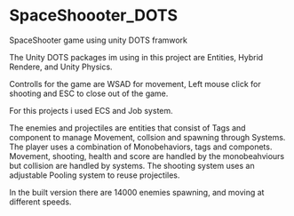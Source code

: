 # SpaceShoooter_DOTS
SpaceShooter game using unity DOTS framwork

The Unity DOTS packages im using in this project are Entities, Hybrid Rendere, and Unity Physics.

Controlls for the game are WSAD for movement, Left mouse click for shooting and ESC to close out of the game.

For this projects i used ECS and Job system.

The enemies and projectiles are entities that consist of Tags and component to manage Movement, collsion and spawning through Systems.
The player uses a combination of Monobehaviors, tags and componets. Movement, shooting, health and score are handled by the monobeahviours but collision are handled by systems.
The shooting system uses an adjustable Pooling system to reuse projectiles.

In the built version there are 14000 enemies spawning, and moving at different speeds. 
